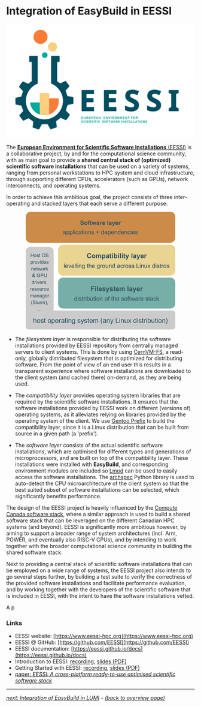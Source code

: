 # Integration of EasyBuild in EESSI

<p align="center"><img src="../../img/eessi_logo.png" alt="EESSI logo" width="600px"/></p>

The [**European Environment for Scientific Software Installations** (EESSI)](https://www.eessi-hpc.org) is
a collaborative project, by and for the computational science community, with as main goal to provide a
**shared central stack of (optimized) scientific software installations** that can be used on a variety of systems,
ranging from personal workstations to HPC system and cloud infrastructure, through supporting different CPUs,
accelerators (such as GPUs), network interconnects, and operating systems.

In order to achieve this ambitious goal, the project consists of three inter-operating and stacked layers that
each serve a different purpose:

<p align="center"><img src="../../img/eessi_overview_layers.png" alt="EESSI - overview of layers" width="400px"/></p>

* The *filesystem layer* is responsible for distributing the software installations provided by EESSI
  repository from centrally managed servers to client systems. This is done by using [CernVM-FS](https://cernvm.cern.ch/fs),
  a read-only, globally distributed filesystem that is optimized for distributing software.
  From the point of view of an end user this results in a transparent experience where software installations are
  downloaded to the client system (and cached there) on-demand, as they are being used.

* The *compatibility layer* provides operating system libraries that are required by the scientific software
  installations. It ensures that the software installations provided by EESSI work on different (versions of) operating
  systems, as it alleviates relying on libraries provided by the operating system of the client. We use
  [Gentoo Prefix](https://wiki.gentoo.org/wiki/Project:Prefix) to build the compatibility layer,
  since it is a Linux distribution that can be built from source in a given path (a 'prefix').

* The *software layer* consists of the actual scientific software installations, which are optimised for different
  types and generations of microprocessors, and are built on top of the compatibility layer. These installations
  were installed with **EasyBuild**, and corresponding environment modules are included so
  [Lmod](https://lmod.readthedocs.io) can be used to easily access the software installations.
  The [archspec](https://github.com/archspec/archspec) Python library is used to auto-detect the CPU microarchitecture
  of the client system so that the best suited subset of software installations can be selected, which significantly
  benefits performance.

The design of the EESSI project is heavily influenced by the [Compute Canada software stack](https://ssl.linklings.net/conferences/pearc/pearc19_program/views/includes/files/pap139s3-file1.pdf),
where a similar approach is used to build a shared software stack that can be leveraged on the different Canadian HPC
systems (and beyond). EESSI is significantly more ambitious however, by aiming to support a broader range of
system architectures (incl. Arm, POWER, and eventually also RISC-V CPUs), and by intending to work together with
the broader computational science community in building the shared software stack.

Next to providing a central stack of scientific software installations that can be employed on a wide range of
systems, the EESSI project also intends to go several steps further, by building a test suite to verify the
correctness of the provided software installations and facilitate performance evaluation, and by working together
with the developers of the scientific software that is included in EESSI, with the intent to have the software
installations vetted.

A p

### Links

* EESSI website: [https://www.eessi-hpc.org](https://www.eessi-hpc.org)
* EESSI @ GitHub: [https://github.com/EESSI](https://github.com/EESSI)
* EESSI documentation: [https://eessi.github.io/docs](https://eessi.github.io/docs)
* Introduction to EESSI: [recording](https://www.youtube.com/watch?v=1CXwzIW_MsU&list=PLhnGtSmEGEQh0pCtmkFQsDzeoo6tbYnyZ&index=8), [slides (PDF)](https://easybuild.io/eum21/006_eum21_eessi.pdf)
* Getting Started with EESSI: [recording](https://www.youtube.com/watch?v=sreSIQHTGL8&list=PLhnGtSmEGEQgCneeSQvYoIZrbv7wIKlo2), [slides (PDF)](https://easybuild.io/eum22/012_eum22_getting_started_with_EESSI.pdf)
* [paper: *EESSI: A cross-platform ready-to-use optimised scientific software stack*](https://doi.org/10.1002/spe.3075)

---

[*next: Integration of EasyBuild in LUMI*](integration_lumi.md) - [*(back to overview page)*](index.md)


